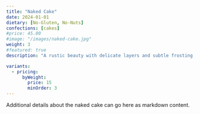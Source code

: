 ```yaml
---
title: "Naked Cake"
date: 2024-01-01
dietary: [No-Gluten, No-Nuts]
confections: [cakes]
#price: 45.00
#image: "/images/naked-cake.jpg"
weight: 3
#featured: true
description: "A rustic beauty with delicate layers and subtle frosting, perfect for modern celebrations."

variants:
  - pricing:
      byWeight:
        price: 15
        minOrder: 3
---
```


Additional details about the naked cake can go here as markdown content.
